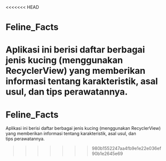 <<<<<<< HEAD
# Feline_Facts
Aplikasi ini berisi daftar berbagai jenis kucing (menggunakan RecyclerView) yang memberikan informasi tentang karakteristik, asal usul, dan tips perawatannya.
=======
# Feline_Facts
Aplikasi ini berisi daftar berbagai jenis kucing (menggunakan RecyclerView) yang memberikan informasi tentang karakteristik, asal usul, dan tips perawatannya.
>>>>>>> 980b1552247aa4fb9e1e22e036ef90b1e2645e69
